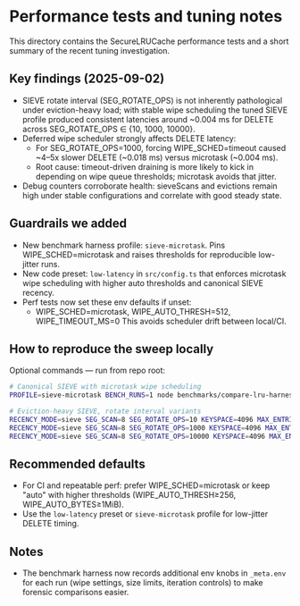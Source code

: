 # Performance tests and tuning notes

This directory contains the SecureLRUCache performance tests and a short summary of the recent tuning investigation.

## Key findings (2025-09-02)

- SIEVE rotate interval (SEG_ROTATE_OPS) is not inherently pathological under eviction-heavy load; with stable wipe scheduling the tuned SIEVE profile produced consistent latencies around ~0.004 ms for DELETE across SEG_ROTATE_OPS ∈ {10, 1000, 10000}.
- Deferred wipe scheduler strongly affects DELETE latency:
  - For SEG_ROTATE_OPS=1000, forcing WIPE_SCHED=timeout caused ~4–5x slower DELETE (~0.018 ms) versus microtask (~0.004 ms).
  - Root cause: timeout-driven draining is more likely to kick in depending on wipe queue thresholds; microtask avoids that jitter.
- Debug counters corroborate health: sieveScans and evictions remain high under stable configurations and correlate with good steady state.

## Guardrails we added

- New benchmark harness profile: `sieve-microtask`. Pins WIPE_SCHED=microtask and raises thresholds for reproducible low-jitter runs.
- New code preset: `low-latency` in `src/config.ts` that enforces microtask wipe scheduling with higher auto thresholds and canonical SIEVE recency.
- Perf tests now set these env defaults if unset:
  - WIPE_SCHED=microtask, WIPE_AUTO_THRESH=512, WIPE_TIMEOUT_MS=0
    This avoids scheduler drift between local/CI.

## How to reproduce the sweep locally

Optional commands — run from repo root:

```bash
# Canonical SIEVE with microtask wipe scheduling
PROFILE=sieve-microtask BENCH_RUNS=1 node benchmarks/compare-lru-harness.mjs

# Eviction-heavy SIEVE, rotate interval variants
RECENCY_MODE=sieve SEG_SCAN=8 SEG_ROTATE_OPS=10 KEYSPACE=4096 MAX_ENTRIES=64 VALUE_BYTES=1024 BENCH_RUNS=1 WIPE_SCHED=microtask node benchmarks/compare-lru-harness.mjs
RECENCY_MODE=sieve SEG_SCAN=8 SEG_ROTATE_OPS=1000 KEYSPACE=4096 MAX_ENTRIES=64 VALUE_BYTES=1024 BENCH_RUNS=1 WIPE_SCHED=microtask node benchmarks/compare-lru-harness.mjs
RECENCY_MODE=sieve SEG_SCAN=8 SEG_ROTATE_OPS=10000 KEYSPACE=4096 MAX_ENTRIES=64 VALUE_BYTES=1024 BENCH_RUNS=1 WIPE_SCHED=microtask node benchmarks/compare-lru-harness.mjs
```

## Recommended defaults

- For CI and repeatable perf: prefer WIPE_SCHED=microtask or keep "auto" with higher thresholds (WIPE_AUTO_THRESH≥256, WIPE_AUTO_BYTES≥1MiB).
- Use the `low-latency` preset or `sieve-microtask` profile for low-jitter DELETE timing.

## Notes

- The benchmark harness now records additional env knobs in `_meta.env` for each run (wipe settings, size limits, iteration controls) to make forensic comparisons easier.
